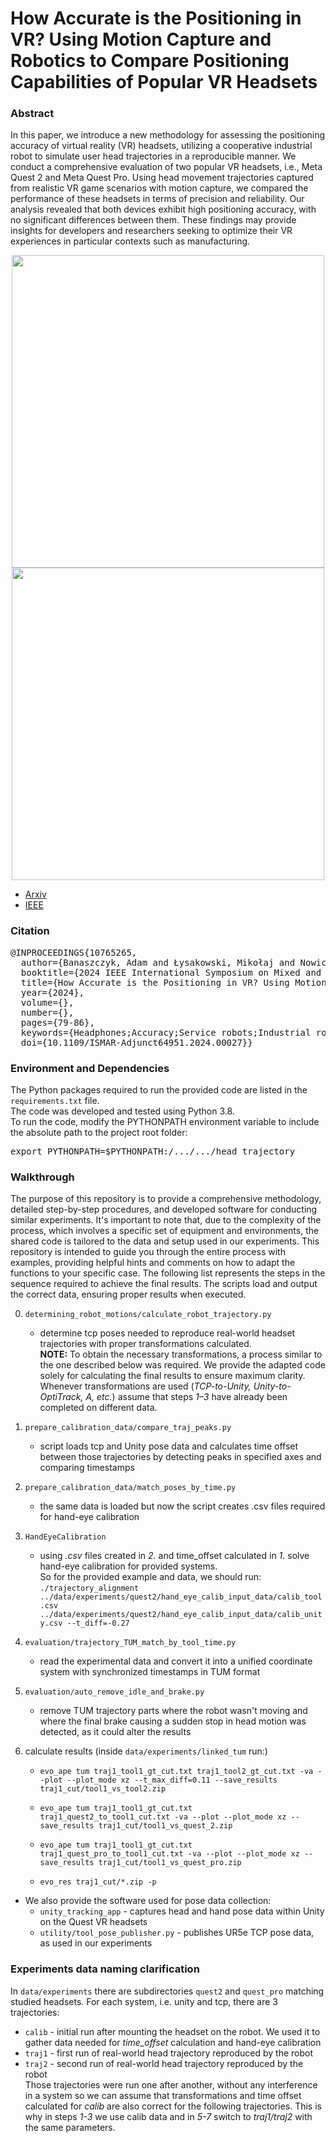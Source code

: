 # How Accurate is the Positioning in VR? Using Motion Capture and Robotics to Compare Positioning Capabilities of Popular VR Headsets

### **Abstract**

In this paper, we introduce a new methodology for assessing the positioning accuracy of virtual reality (VR) headsets, utilizing a cooperative industrial robot to simulate user head trajectories in a reproducible manner. We conduct a comprehensive evaluation of two popular VR headsets, i.e., Meta Quest 2 and Meta Quest Pro. Using head movement trajectories captured from realistic VR game scenarios with motion capture, we compared the performance of these headsets in terms of precision and reliability. Our analysis revealed that both devices exhibit high positioning accuracy, with no significant differences between them. These findings may provide insights for developers and researchers seeking to optimize their VR experiences in particular contexts such as manufacturing.

<p align="center">
  <img src="https://github.com/user-attachments/assets/7f255694-8c91-4237-9aa7-1e2510a403c5" width="auto" height="500">
  <img src="https://github.com/user-attachments/assets/1d670980-e9c1-46fd-bb89-accf822ae446" width="auto" height="500">
</p>

- [Arxiv](https://arxiv.org/abs/2412.06116)
- [IEEE](https://ieeexplore.ieee.org/document/10765265)

### **Citation**
<pre>
@INPROCEEDINGS{10765265,
  author={Banaszczyk, Adam and Łysakowski, Mikołaj and Nowicki, Michał R. and Skrzypczyński, Piotr and Tadeja, Sławomir K.},
  booktitle={2024 IEEE International Symposium on Mixed and Augmented Reality Adjunct (ISMAR-Adjunct)}, 
  title={How Accurate is the Positioning in VR? Using Motion Capture and Robotics to Compare Positioning Capabilities of Popular VR Headsets}, 
  year={2024},
  volume={},
  number={},
  pages={79-86},
  keywords={Headphones;Accuracy;Service robots;Industrial robots;Motion capture;Trajectory;Calibration;Synchronization;Reliability;Visual odometry;Virtual reality;Positioning accuracy;Motion capture;Robotic trajectories},
  doi={10.1109/ISMAR-Adjunct64951.2024.00027}}
</pre>

### **Environment and Dependencies**
The Python packages required to run the provided code are listed in the `requirements.txt` file.  
The code was developed and tested using Python 3.8.  
To run the code, modify the PYTHONPATH environment variable to include the absolute path to the project root folder:
<pre>export PYTHONPATH=$PYTHONPATH:/.../.../head_trajectory</pre>

### **Walkthrough**
The purpose of this repository is to provide a comprehensive methodology, detailed step-by-step procedures, and developed software for conducting similar experiments. It's important to note that, due to the complexity of the process, which involves a specific set of equipment and environments, the shared code is tailored to the data and setup used in our experiments. This repository is intended to guide you through the entire process with examples, providing helpful hints and comments on how to adapt the functions to your specific case.
The following list represents the steps in the sequence required to achieve the final results. The scripts load and output the correct data, ensuring proper results when executed.

0) `determining_robot_motions/calculate_robot_trajectory.py`
      - determine tcp poses needed to reproduce real-world headset trajectories with proper transformations calculated.  
**NOTE:** To obtain the necessary transformations, a process similar to the one described below was required. We provide the adapted code solely for calculating the final results to ensure maximum clarity. Whenever transformations are used (_TCP-to-Unity, Unity-to-OptiTrack, A, etc._) assume that steps _1–3_ have already been completed on different data.
  
1) `prepare_calibration_data/compare_traj_peaks.py`
     - script loads tcp and Unity pose data and calculates time offset between those trajectories by detecting peaks in specified axes and comparing timestamps
  
2) `prepare_calibration_data/match_poses_by_time.py`
      - the same data is loaded but now the script creates .csv files required for hand-eye calibration
  
3) `HandEyeCalibration`
      - using _.csv_ files created in _2._ and time_offset calculated in _1._ solve hand-eye calibration for provided systems.  
So for the provided example and data, we should run: `./trajectory_alignment ../data/experiments/quest2/hand_eye_calib_input_data/calib_tool.csv ../data/experiments/quest2/hand_eye_calib_input_data/calib_unity.csv --t_diff=-0.27`
  
4) `evaluation/trajectory_TUM_match_by_tool_time.py`
      - read the experimental data and convert it into a unified coordinate system with synchronized timestamps in TUM format
  
5) `evaluation/auto_remove_idle_and_brake.py`
      - remove TUM trajectory parts where the robot wasn't moving and where the final brake causing a sudden stop in head motion was detected, as it could alter the results
  
6) calculate results (inside `data/experiments/linked_tum` run:)
    - `evo_ape tum traj1_tool1_gt_cut.txt traj1_tool2_gt_cut.txt -va --plot --plot_mode xz --t_max_diff=0.11 --save_results traj1_cut/tool1_vs_tool2.zip`
    - `evo_ape tum traj1_tool1_gt_cut.txt traj1_quest2_to_tool1_cut.txt -va --plot --plot_mode xz --save_results traj1_cut/tool1_vs_quest_2.zip`
    - `evo_ape tum traj1_tool1_gt_cut.txt traj1_quest_pro_to_tool1_cut.txt -va --plot --plot_mode xz --save_results traj1_cut/tool1_vs_quest_pro.zip`  
      
    - `evo_res traj1_cut/*.zip -p`


- We also provide the software used for pose data collection:
  - `unity_tracking_app` - captures head and hand pose data within Unity on the Quest VR headsets
  - `utility/tool_pose_publisher.py` - publishes UR5e TCP pose data, as used in our experiments

### Experiments data naming clarification
In `data/experiments` there are subdirectories `quest2` and `quest_pro` matching studied headsets. For each system, i.e. unity and tcp, there are 3 trajectories:
  - `calib` - initial run after mounting the headset on the robot. We used it to gather data needed for _time_offset_ calculation and hand-eye calibration
  - `traj1` - first run of real-world head trajectory reproduced by the robot
  - `traj2` - second run of real-world head trajectory reproduced by the robot  
Those trajectories were run one after another, without any interference in a system so we can assume that transformations and time offset calculated for _calib_ are also correct for the following trajectories. This is why in steps _1-3_ we use calib data and in _5-7_ switch to _traj1/traj2_ with the same parameters.
